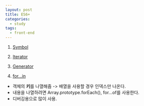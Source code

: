 ```yaml
---
layout: post
title: ES6+
categories:
  - study
tags:
  - front-end
---
```


1. [Symbol](https://poiemaweb.com/es6-symbol)

2. [Iterator](https://poiemaweb.com/es6-iteration-for-of)

3. [Generator](https://poiemaweb.com/es6-generator)

4. [for...in](https://developer.mozilla.org/ko/docs/Web/JavaScript/Reference/Statements/for...in)
  - 객체의 **키**를 나열해줌 -> 배열을 사용할 경우 인덱스만 나온다.
  - 내용을 나열하려면 Array.prototype.forEach(), for...of를 사용한다.
  - 디버깅용으로 많이 사용.
  
